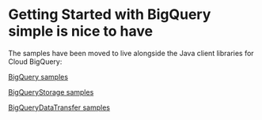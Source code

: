 # Getting Started with BigQuery simple is nice to have

The samples have been moved to live alongside the Java client libraries for Cloud BigQuery:

[BigQuery samples](https://github.com/googleapis/java-bigquery/tree/master/samples/snippets/src/main/java/com/example/bigquery)

[BigQueryStorage samples](https://github.com/googleapis/java-bigquerystorage/tree/master/samples/snippets/src/main/java/com/example/bigquerystorage)

[BigQueryDataTransfer samples](https://github.com/googleapis/java-bigquerydatatransfer/tree/master/samples/snippets/src/main/java/com/example/bigquerydatatransfer)